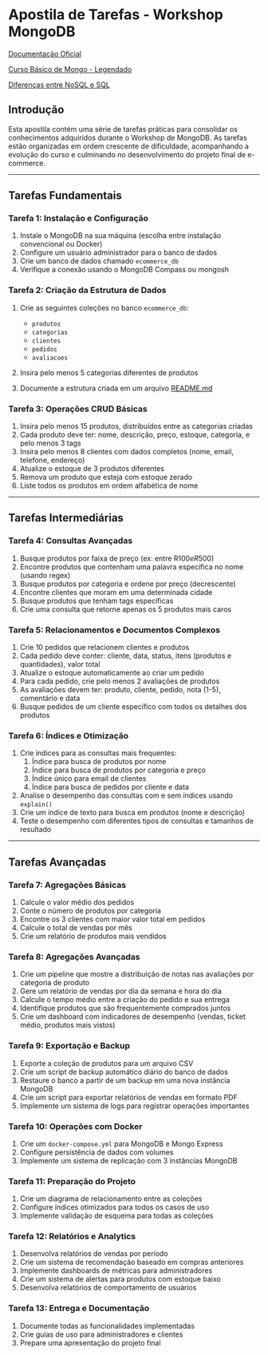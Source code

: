 # Apostila de Tarefas - Workshop MongoDB

[Documentação Oficial](https://www.mongodb.com/pt-br/docs/manual/introduction/)

[Curso Básico de Mongo - Legendado ](https://www.youtube.com/playlist?list=PL4cUxeGkcC9h77dJ-QJlwGlZlTd4ecZOA)

[Diferenças entre NoSQL e SQL](https://www.youtube.com/watch?v=04gyv76r_Ts&t=1873s&ab_channel=HashtagPrograma%C3%A7%C3%A3o)

## Introdução

Esta apostila contém uma série de tarefas práticas para consolidar os conhecimentos adquiridos durante o Workshop de MongoDB. As tarefas estão organizadas em ordem crescente de dificuldade, acompanhando a evolução do curso e culminando no desenvolvimento do projeto final de e-commerce.

---

## Tarefas Fundamentais

### Tarefa 1: Instalação e Configuração

1.  Instale o MongoDB na sua máquina (escolha entre instalação convencional ou Docker)
2.  Configure um usuário administrador para o banco de dados
3.  Crie um banco de dados chamado `ecommerce_db`
4.  Verifique a conexão usando o MongoDB Compass ou mongosh

### Tarefa 2: Criação da Estrutura de Dados

1.  Crie as seguintes coleções no banco `ecommerce_db`:

    - `produtos`
    - `categorias`
    - `clientes`
    - `pedidos`
    - `avaliacoes`

2.  Insira pelo menos 5 categorias diferentes de produtos
3.  Documente a estrutura criada em um arquivo [README.md](http://readme.md/)

### Tarefa 3: Operações CRUD Básicas

1.  Insira pelo menos 15 produtos, distribuídos entre as categorias criadas
2.  Cada produto deve ter: nome, descrição, preço, estoque, categoria, e pelo menos 3 tags
3.  Insira pelo menos 8 clientes com dados completos (nome, email, telefone, endereço)
4.  Atualize o estoque de 3 produtos diferentes
5.  Remova um produto que esteja com estoque zerado
6.  Liste todos os produtos em ordem alfabética de nome

---

## Tarefas Intermediárias

### Tarefa 4: Consultas Avançadas

1.  Busque produtos por faixa de preço (ex: entre R$100 e R$500)
2.  Encontre produtos que contenham uma palavra específica no nome (usando regex)
3.  Busque produtos por categoria e ordene por preço (decrescente)
4.  Encontre clientes que moram em uma determinada cidade
5.  Busque produtos que tenham tags específicas
6.  Crie uma consulta que retorne apenas os 5 produtos mais caros

### Tarefa 5: Relacionamentos e Documentos Complexos

1.  Crie 10 pedidos que relacionem clientes e produtos
2.  Cada pedido deve conter: cliente, data, status, itens (produtos e quantidades), valor total
3.  Atualize o estoque automaticamente ao criar um pedido
4.  Para cada pedido, crie pelo menos 2 avaliações de produtos
5.  As avaliações devem ter: produto, cliente, pedido, nota (1-5), comentário e data
6.  Busque pedidos de um cliente específico com todos os detalhes dos produtos

### Tarefa 6: Índices e Otimização

1.  Crie índices para as consultas mais frequentes:
    1.  Índice para busca de produtos por nome
    2.  Índice para busca de produtos por categoria e preço
    3.  Índice único para email de clientes
    4.  Índice para busca de pedidos por cliente e data
2.  Analise o desempenho das consultas com e sem índices usando `explain()`
3.  Crie um índice de texto para busca em produtos (nome e descrição)
4.  Teste o desempenho com diferentes tipos de consultas e tamanhos de resultado

---

## Tarefas Avançadas

### Tarefa 7: Agregações Básicas

1.  Calcule o valor médio dos pedidos
2.  Conte o número de produtos por categoria
3.  Encontre os 3 clientes com maior valor total em pedidos
4.  Calcule o total de vendas por mês
5.  Crie um relatório de produtos mais vendidos

### Tarefa 8: Agregações Avançadas

1.  Crie um pipeline que mostre a distribuição de notas nas avaliações por categoria de produto
2.  Gere um relatório de vendas por dia da semana e hora do dia
3.  Calcule o tempo médio entre a criação do pedido e sua entrega
4.  Identifique produtos que são frequentemente comprados juntos
5.  Crie um dashboard com indicadores de desempenho (vendas, ticket médio, produtos mais vistos)

### Tarefa 9: Exportação e Backup

1.  Exporte a coleção de produtos para um arquivo CSV
2.  Crie um script de backup automático diário do banco de dados
3.  Restaure o banco a partir de um backup em uma nova instância MongoDB
4.  Crie um script para exportar relatórios de vendas em formato PDF
5.  Implemente um sistema de logs para registrar operações importantes

### Tarefa 10: Operações com Docker

1.  Crie um `docker-compose.yml` para MongoDB e Mongo Express
2.  Configure persistência de dados com volumes
3.  Implemente um sistema de replicação com 3 instâncias MongoDB

### Tarefa 11: Preparação do Projeto

1.  Crie um diagrama de relacionamento entre as coleções
2.  Configure índices otimizados para todos os casos de uso
3.  Implemente validação de esquema para todas as coleções

### Tarefa 12: Relatórios e Analytics

1.  Desenvolva relatórios de vendas por período
2.  Crie um sistema de recomendação baseado em compras anteriores
3.  Implemente dashboards de métricas para administradores
4.  Crie um sistema de alertas para produtos com estoque baixo
5.  Desenvolva relatórios de comportamento de usuários

### Tarefa 13: Entrega e Documentação

1.  Documente todas as funcionalidades implementadas
2.  Crie guias de uso para administradores e clientes
3.  Prepare uma apresentação do projeto final